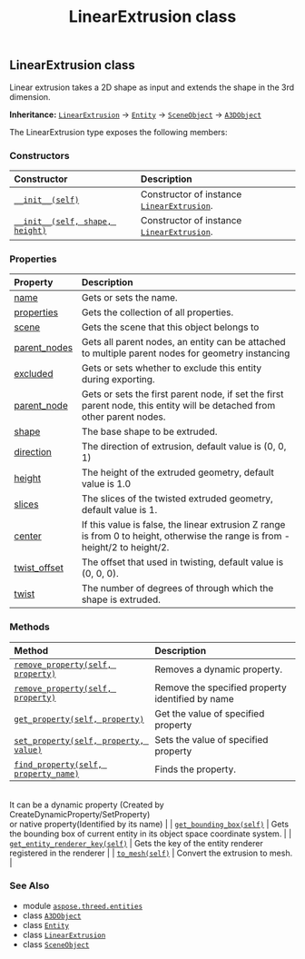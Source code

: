 ﻿---
title: LinearExtrusion class
second_title: Aspose.3D for Python via .NET API References
description: 
type: docs
weight: 200
url: /python-net/aspose.threed.entities/linearextrusion/
is_root: false
---

## LinearExtrusion class

Linear extrusion takes a 2D shape as input and extends the shape in the 3rd dimension.



**Inheritance:** [`LinearExtrusion`](/3d/python-net/aspose.threed.entities/linearextrusion) → 
[`Entity`](/3d/python-net/aspose.threed/entity) → 
[`SceneObject`](/3d/python-net/aspose.threed/sceneobject) → 
[`A3DObject`](/3d/python-net/aspose.threed/a3dobject)



The LinearExtrusion type exposes the following members:

### Constructors
| Constructor | Description |
| :- | :- |
| [`__init__(self)`](/3d/python-net/aspose.threed.entities/linearextrusion/__init__/#) | Constructor of instance [`LinearExtrusion`](/3d/python-net/aspose.threed.entities/linearextrusion). |
| [`__init__(self, shape, height)`](/3d/python-net/aspose.threed.entities/linearextrusion/__init__/#aspose.threed.profiles.profile-float) | Constructor of instance [`LinearExtrusion`](/3d/python-net/aspose.threed.entities/linearextrusion). |


### Properties
| Property | Description |
| :- | :- |
| [name](/3d/python-net/aspose.threed.entities/linearextrusion/name) | Gets or sets the name. |
| [properties](/3d/python-net/aspose.threed.entities/linearextrusion/properties) | Gets the collection of all properties. |
| [scene](/3d/python-net/aspose.threed.entities/linearextrusion/scene) | Gets the scene that this object belongs to |
| [parent_nodes](/3d/python-net/aspose.threed.entities/linearextrusion/parent_nodes) | Gets all parent nodes, an entity can be attached to multiple parent nodes for geometry instancing |
| [excluded](/3d/python-net/aspose.threed.entities/linearextrusion/excluded) | Gets or sets whether to exclude this entity during exporting. |
| [parent_node](/3d/python-net/aspose.threed.entities/linearextrusion/parent_node) | Gets or sets the first parent node, if set the first parent node, this entity will be detached from other parent nodes. |
| [shape](/3d/python-net/aspose.threed.entities/linearextrusion/shape) | The base shape to be extruded. |
| [direction](/3d/python-net/aspose.threed.entities/linearextrusion/direction) | The direction of extrusion, default value is (0, 0, 1) |
| [height](/3d/python-net/aspose.threed.entities/linearextrusion/height) | The height of the extruded geometry, default value is 1.0 |
| [slices](/3d/python-net/aspose.threed.entities/linearextrusion/slices) | The slices of the twisted extruded geometry, default value is 1. |
| [center](/3d/python-net/aspose.threed.entities/linearextrusion/center) | If this value is false, the linear extrusion Z range is from 0 to height, otherwise the range is from -height/2 to height/2. |
| [twist_offset](/3d/python-net/aspose.threed.entities/linearextrusion/twist_offset) | The offset that used in twisting, default value is (0, 0, 0). |
| [twist](/3d/python-net/aspose.threed.entities/linearextrusion/twist) | The number of degrees of through which the shape is extruded. |


### Methods
| Method | Description |
| :- | :- |
| [`remove_property(self, property)`](/3d/python-net/aspose.threed.entities/linearextrusion/remove_property/#aspose.threed.property) | Removes a dynamic property. |
| [`remove_property(self, property)`](/3d/python-net/aspose.threed.entities/linearextrusion/remove_property/#system.string) | Remove the specified property identified by name |
| [`get_property(self, property)`](/3d/python-net/aspose.threed.entities/linearextrusion/get_property/#system.string) | Get the value of specified property |
| [`set_property(self, property, value)`](/3d/python-net/aspose.threed.entities/linearextrusion/set_property/#system.string-system.object) | Sets the value of specified property |
| [`find_property(self, property_name)`](/3d/python-net/aspose.threed.entities/linearextrusion/find_property/#system.string) | Finds the property.<br/>It can be a dynamic property (Created by CreateDynamicProperty/SetProperty) <br/>or native property(Identified by its name) |
| [`get_bounding_box(self)`](/3d/python-net/aspose.threed.entities/linearextrusion/get_bounding_box/#) | Gets the bounding box of current entity in its object space coordinate system. |
| [`get_entity_renderer_key(self)`](/3d/python-net/aspose.threed.entities/linearextrusion/get_entity_renderer_key/#) | Gets the key of the entity renderer registered in the renderer |
| [`to_mesh(self)`](/3d/python-net/aspose.threed.entities/linearextrusion/to_mesh/#) | Convert the extrusion to mesh. |



### See Also
* module [`aspose.threed.entities`](..)
* class [`A3DObject`](/3d/python-net/aspose.threed/a3dobject)
* class [`Entity`](/3d/python-net/aspose.threed/entity)
* class [`LinearExtrusion`](/3d/python-net/aspose.threed.entities/linearextrusion)
* class [`SceneObject`](/3d/python-net/aspose.threed/sceneobject)
